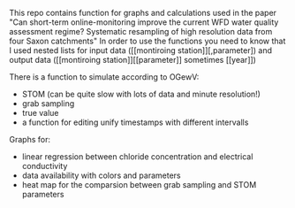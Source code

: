 This repo contains function for graphs and calculations used in the paper "Can short-term online-monitoring improve the current WFD water quality assessment regime? Systematic resampling of high resolution data from four Saxon catchments"
In order to use the functions you need to know that I used nested lists for input data ([[montiroing station]][,parameter]) and output data ([[montiroing station]][[parameter]] sometimes [[year]])

There is a function to simulate according to OGewV:
- STOM (can be quite slow with lots of data and minute resolution!)
- grab sampling
- true value
- a function for editing unify timestamps with different intervalls 

Graphs for:

- linear regression between chloride concentration and electrical conductivity
- data availability with colors and parameters
- heat map for the comparsion between grab sampling and STOM parameters 

